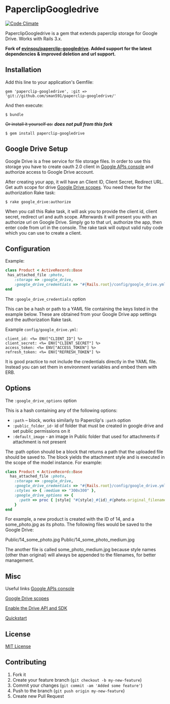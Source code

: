 # PaperclipGoogledrive
[![Code Climate](https://codeclimate.com/badge.png)](https://codeclimate.com/github/sman591/paperclip-googledrive)

PaperclipGoogledrive is a gem that extends paperclip storage for Google Drive. Works with Rails 3.x.

**Fork of [evinsou/paperclip-googledrive](https://github.com/evinsou/paperclip-googledrive). Added support for the latest dependencies & improved deletion and url support.**

## Installation

Add this line to your application's Gemfile:

    gem 'paperclip-googledrive', :git => 'git://github.com/sman591/paperclip-googledrive/'

And then execute:

    $ bundle

~~Or install it yourself as:~~ ***does not pull from this fork***

    $ gem install paperclip-googledrive

## Google Drive Setup

Google Drive is a free service for file storage files. In order to use this storage you have to create oauth 2.0 client in [Google APIs console](https://code.google.com/apis/console/) and authorize access to Google Drive account.

After creating your app, it will have an Client ID, Client Secret, Redirect URL. Get auth scope for drive [Google Drive scopes](https://developers.google.com/drive/scopes). You need these for the authorization Rake task:
```
$ rake google_drive:authorize
```
When you call this Rake task, it will ask you to provide the client id, client secret, redirect url and auth scope. Afterwards it will present you with an authorize url on Google Drive. Simply go to that url, authorize the app, then enter code from url in the console. The rake task will output valid ruby code which you can use to create a client.

## Configuration

Example:
```ruby
class Product < ActiveRecord::Base
 has_attached_file :photo,
    :storage => :google_drive,
    :google_drive_credentials => "#{Rails.root}/config/google_drive.yml"
end
```
The `:google_drive_credentials` option

This can be a hash or path to a YAML file containing the keys listed in the example below. These are obtained from your Google Drive app settings and the authorization Rake task.

Example `config/google_drive.yml`:
```erb
client_id: <%= ENV["CLIENT_ID"] %>
client_secret: <%= ENV["CLIENT_SECRET"] %>
access_token: <%= ENV["ACCESS_TOKEN"] %>
refresh_token: <%= ENV["REFRESH_TOKEN"] %>
```
It is good practice to not include the credentials directly in the YAML file. Instead you can set them in environment variables and embed them with ERB.

## Options

The `:google_drive_options` option

This is a hash containing any of the following options:
 - `:path` – block, works similarly to Paperclip's `:path` option
 - `:public_folder_id`- id of folder that must be created in google drive and set public permissions on it
 - `:default_image` - an image in Public folder that used for attachments if attachment is not present

The :path option should be a block that returns a path that the uploaded file should be saved to. The block yields the attachment style and is executed in the scope of the model instance. For example:
```ruby
class Product < ActiveRecord::Base
  has_attached_file :photo,
    :storage => :google_drive,
    :google_drive_credentials => "#{Rails.root}/config/google_drive.yml",
    :styles => { :medium => "300x300" },
    :google_drive_options => {
      :path => proc { |style| "#{style}_#{id}_#{photo.original_filename}" }
    }
end
```
For example, a new product is created with the ID of 14, and a some_photo.jpg as its photo. The following files would be saved to the Google Drive:

Public/14_some_photo.jpg
Public/14_some_photo_medium.jpg

The another file is called some_photo_medium.jpg because style names (other than original) will always be appended to the filenames, for better management.

## Misc

Useful links
[Google APIs console](https://code.google.com/apis/console/)

[Google Drive scopes](https://developers.google.com/drive/scopes)

[Enable the Drive API and SDK](https://developers.google.com/drive/enable-sdk)

[Quickstart](https://developers.google.com/drive/quickstart-ruby#step_1_enable_the_drive_api)

## License

[MIT License](https://github.com/evinsou/paperclip-googledrive/blob/master/LICENSE)

## Contributing

1. Fork it
2. Create your feature branch (`git checkout -b my-new-feature`)
3. Commit your changes (`git commit -am 'Added some feature'`)
4. Push to the branch (`git push origin my-new-feature`)
5. Create new Pull Request
